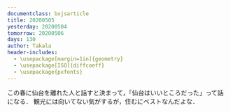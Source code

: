 ```yaml
---
documentclass: bxjsarticle
title: 20200505
yesterday: 20200504
tomorrow: 20200506
days: 130
author: Takala
header-includes:
  - \usepackage[margin=1in]{geometry}
  - \usepackage[ISO]{diffcoeff}
  - \usepackage{pxfonts}
---
```



この春に仙台を離れた人と話すと決まって，「仙台はいいところだった」って話になる．
観光には向いてない気がするが，住むにベストなんだよな．